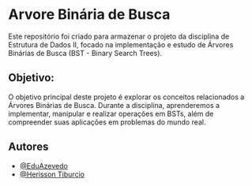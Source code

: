 # Arvore Binária de Busca

Este repositório foi criado para armazenar o projeto da disciplina de Estrutura de Dados II, focado na implementação e estudo de Árvores Binárias de Busca (BST - Binary Search Trees).


## Objetivo:
O objetivo principal deste projeto é explorar os conceitos relacionados a Árvores Binárias de Busca. Durante a disciplina, aprenderemos a implementar, manipular e realizar operações em BSTs, além de compreender suas aplicações em problemas do mundo real.

## Autores

- [@EduAzevedo](https://www.github.com/eduazevedo)
- [@Herisson Tiburcio](https://www.github.com/herissontiburcio)
